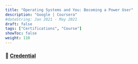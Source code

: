 ```yaml
---
title: "Operating Systems and You: Becoming a Power User"
description: "Google | Coursera"
#dateString: Jan 2021 - May 2021
draft: false
tags: ["Certifications", "Course"]
showToc: false
weight: 110
--- 
```

### 🔗 [Credential](https://www.coursera.org/account/accomplishments/verify/LKEHS8JNAW7T)